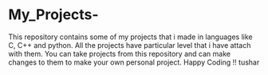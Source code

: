 # My_Projects-
This repository contains some of my projects that i made in languages  like C, C++ and python. All the projects have particular level that i have attach with them. You can take projects from this repository and can make changes to them to make your own personal project.
Happy Coding !!
tushar 
